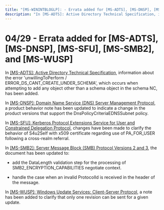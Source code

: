 ```yaml
---
title: "[MS-WININTBLOGLP]: - Errata added for [MS-ADTS], [MS-DNSP], [MS-SFU], [MS-SMB2], and [MS-WUSP]"
description: "In [MS-ADTS]: Active Directory Technical Specification, information about the error 'unwillingToPerform / ERROR_DS_CANT_CREATE_UNDER_SCHEMA',"
---
```


# 04/29 - Errata added for [MS-ADTS], [MS-DNSP], [MS-SFU], [MS-SMB2], and [MS-WUSP]

<p> </p>
<p>In <span><a href="/openspecs/windows_protocols/MS-WINERRATA/fe563333-6e4f-4198-9bf5-741a523cd0d7">[MS-ADTS]:
Active Directory Technical Specification</a></span>, information about the
error 'unwillingToPerform / ERROR_DS_CANT_CREATE_UNDER_SCHEMA', which occurs
when attempting to add any object other than a schema object in the schema NC,
has been added.</p>

<p>In <span><a href="/openspecs/windows_protocols/MS-WINERRATA/7c1732c2-eb0b-4295-9666-34e3683cffc3">[MS-DNSP]:
Domain Name Service (DNS) Server Management Protocol</a></span>, a product
behavior note has been updated to indicate a change in the product versions
that support the DnsPolicyCriteriaEDNSSubnet policy.</p>

<p>In <span><a href="/openspecs/windows_protocols/MS-WINERRATA/68c4fd08-207c-4353-b59d-4d281edfb6bf">[MS-SFU]:
Kerberos Protocol Extensions Service for User and Constrained Delegation
Protocol</a></span>, changes have been made to clarify the behavior of S4u2Self
with x509 certificate regarding use of PA_FOR_USER following a cross-realm
referral.</p>

<p>In <span><a href="/openspecs/windows_protocols/MS-WINERRATA/2cdafcfa-ce51-426a-9678-630a505a1a35">[MS-SMB2]:
Server Message Block (SMB) Protocol Versions 2 and 3</a></span>, the document
has been updated to:</p>

<ul><li><p><span><span> 
</span></span>add the DataLength validation step for the processing of
SMB2_ENCRYPTION_CAPABILITIES negotiate context.</p>

</li><li><p><span><span> 
</span></span>handle the case when an invalid ProtocolId is received in the
header of the message.</p>

</li></ul><p>In <span><a href="/openspecs/windows_protocols/MS-WINERRATA/7468bc26-8a0b-4f6d-8af1-99bd15a73064">[MS-WUSP]:
Windows Update Services: Client-Server Protocol</a></span>, a note has been added
to clarify that only one revision can be sent for a given update.</p>


                